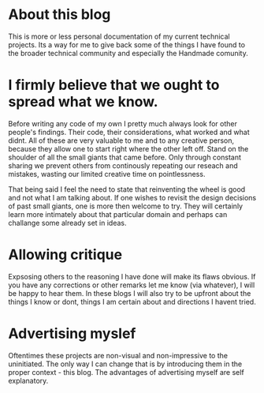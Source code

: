 # About this blog
This is more or less personal documentation of my current technical projects. Its a way for me to give back some of the things I have found to the broader technical community and especially the Handmade comunity. 

# I firmly believe that we ought to spread what we know. 
Before writing any code of my own I pretty much always look for other people's findings. Their code, their considerations, what worked and what didnt. All of these are very valuable to me and to any creative person, because they allow one to start right where the other left off. Stand on the shoulder of all the small giants that came before. Only through constant sharing we prevent others from continously repeating our reseach and mistakes, wasting our limited creative time on pointlessness.

That being said I feel the need to state that reinventing the wheel is good and not what I am talking about. If one wishes to revisit the design decisions of past small giants, one is more then welcome to try. They will certainly learn more intimately about that particular domain and perhaps can challange some already set in ideas.

# Allowing critique
Expsosing others to the reasoning I have done will make its flaws obvious. If you have any corrections or other remarks let me know (via whatever), I will be happy to hear them. In these blogs I will also try to be upfront about the things I know or dont, things I am certain about and directions I havent tried.

# Advertising myslef
Oftentimes these projects are non-visual and non-impressive to the uninitiated. The only way I can change that is by introducing them in the proper context - this blog. The advantages of advertising myself are self explanatory.




